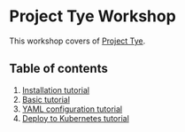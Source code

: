 # Project Tye Workshop

This workshop covers of [Project Tye](https://github.com/dotnet/tye).

## Table of contents

1. [Installation tutorial](Installation/README.md)
2. [Basic tutorial](Basic/README.md)
3. [YAML configuration tutorial](YAML/README.md)
4. [Deploy to Kubernetes tutorial](Deploy/README.md)
